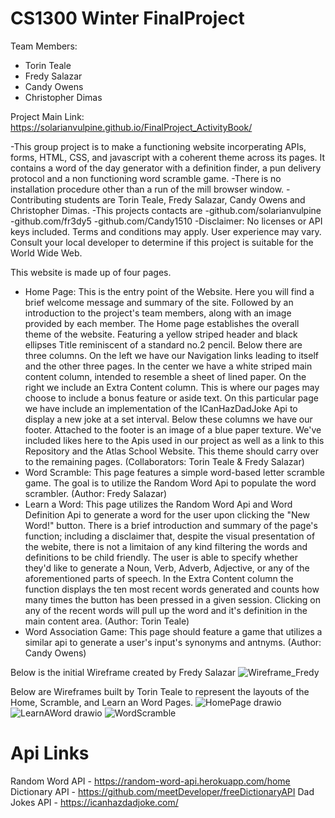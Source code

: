 # CS1300 Winter FinalProject

Team Members:
- Torin Teale
- Fredy Salazar
- Candy Owens
- Christopher Dimas

Project Main Link:
https://solarianvulpine.github.io/FinalProject_ActivityBook/

-This group project is to make a functioning website incorperating APIs, forms, HTML, CSS, and javascript with a coherent theme 
 across its pages. It contains a word of the day generator with a definition finder, a pun delivery protocol and a non 
 functioning word scramble game. 
-There is no installation procedure other than a run of the mill browser window.
-Contributing students are Torin Teale, Fredy Salazar, Candy Owens and Christopher Dimas.
-This projects contacts are 
  -github.com/solarianvulpine
  -github.com/fr3dy5
  -github.com/Candy1510
-Disclaimer: No licenses or API keys included. Terms and conditions may apply. User experience may vary. Consult your local developer to determine if this project is suitable for the World Wide Web.

This website is made up of four pages.
- Home Page: This is the entry point of the Website. Here you will find a brief welcome message and summary of the site. Followed by an introduction to the project's team members, along with an image provided by each member. The Home page establishes the overall theme of the website. Featuring a yellow striped header and black ellipses Title reminiscent of a standard no.2 pencil. Below there are three columns. On the left we have our Navigation links leading to itself and the other three pages. In the center we have a white striped main content column, intended to resemble a sheet of lined paper. On the right we include an Extra Content column. This is where our pages may choose to include a bonus feature or aside text. On this particular page we have include an implementation of the ICanHazDadJoke Api to display a new joke at a set interval. Below these columns we have our footer. Attached to the footer is an image of a blue paper texture. We've included likes here to the Apis used in our project as well as a link to this Repository and the Atlas School Website. This theme should carry over to the remaining pages. (Collaborators: Torin Teale & Fredy Salazar)
- Word Scramble: This page features a simple word-based letter scramble game. The goal is to utilize the Random Word Api to populate the word scrambler. (Author: Fredy Salazar)
- Learn a Word: This page utilizes the Random Word Api and Word Definition Api to generate a word for the user upon clicking the "New Word!" button. There is a brief introduction and summary of the page's function; including a disclaimer that, despite the visual presentation of the webite, there is not a limitaion of any kind filtering the words and definitions to be child friendly. The user is able to specify whether they'd like to generate a Noun, Verb, Adverb, Adjective, or any of the aforementioned parts of speech. In the Extra Content column the function displays the ten most recent words generated and counts how many times the button has been pressed in a given session. Clicking on any of the recent words will pull up the word and it's definition in the main content area. (Author: Torin Teale)
- Word Association Game: This page should feature a game that utilizes a similar api to generate a user's input's synonyms and antnyms. (Author: Candy Owens)

Below is the initial Wireframe created by Fredy Salazar
![Wireframe_Fredy](https://github.com/user-attachments/assets/b26b4edd-d679-4aa9-97ea-fbe857801693)

Below are Wireframes built by Torin Teale to represent the layouts of the Home, Scramble, and Learn an Word Pages.
![HomePage drawio](https://github.com/user-attachments/assets/15874ebb-4d0b-44f5-a38a-65602fd7df19)
![LearnAWord drawio](https://github.com/user-attachments/assets/c001bb2e-2c40-47f3-ba72-e306bcee8e0d)
![WordScramble](https://github.com/user-attachments/assets/1e03931d-c97c-4add-9bd2-09b5a0d1ae6a)

# Api Links
Random Word API - https://random-word-api.herokuapp.com/home
Dictionary API - https://github.com/meetDeveloper/freeDictionaryAPI
Dad Jokes API - https://icanhazdadjoke.com/
